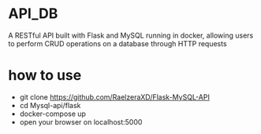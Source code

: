 # API_DB
A RESTful API built with Flask and MySQL running in docker, allowing users to perform CRUD operations on a database through HTTP requests
# how to use
* git clone https://github.com/RaelzeraXD/Flask-MySQL-API
* cd Mysql-api/flask
* docker-compose up
* open your browser on localhost:5000
